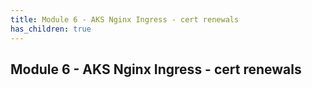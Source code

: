 ```yaml
---
title: Module 6 - AKS Nginx Ingress - cert renewals
has_children: true
---
```


## Module 6 - AKS Nginx Ingress - cert renewals
